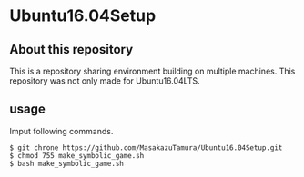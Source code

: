 # Ubuntu16.04Setup

## About this repository
This is a repository sharing environment building on multiple machines.
This repository was not only made for Ubuntu16.04LTS.

## usage
Imput following commands.
```
$ git chrone https://github.com/MasakazuTamura/Ubuntu16.04Setup.git
$ chmod 755 make_symbolic_game.sh
$ bash make_symbolic_game.sh
```

